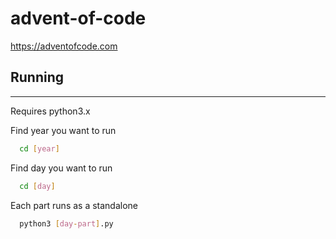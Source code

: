 # advent-of-code
https://adventofcode.com

## Running
--------
Requires python3.x

Find year you want to run
```bash
  cd [year]
```

Find day you want to run
```bash
  cd [day]
```

Each part runs as a standalone
```bash
  python3 [day-part].py
```
